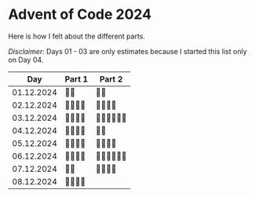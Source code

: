 # Advent of Code 2024

Here is how I felt about the different parts.

_Disclaimer:_ Days 01 - 03 are only estimates because I started this list only on Day 04.

| Day | Part 1 | Part 2 |
| --- | ------ | ------ |
| 01.12.2024 | 🎅🏼 | 🎅🏼 |
| 02.12.2024 | 🎅🏼🎅🏼 | 🎅🏼🎅🏼 |
| 03.12.2024 | 🎅🏼🎅🏼 | 🎅🏼🎅🏼🎅🏼 |
| 04.12.2024 | 🎅🏼🎅🏼 | 🎅🏼 |
| 05.12.2024 | 🎅🏼🎅🏼 | 🎅🏼🎅🏼 |
| 06.12.2024 | 🎅🏼🎅🏼 | 🎅🏼🎅🏼🎅🏼 |
| 07.12.2024 | 🎅🏼 | 🎅🏼🎅🏼 |
| 08.12.2024 | 🎅🏼🎅🏼 | |